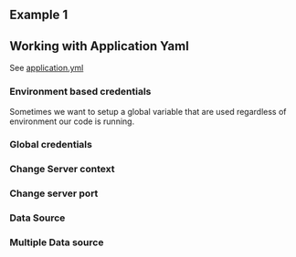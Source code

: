 ## Example 1

## Working with Application Yaml
See [application.yml](example1/grails-app/conf/application.yml)

### Environment based credentials
Sometimes we want to setup a global variable that are used regardless of environment our code is running. 

### Global credentials
### Change Server context 
### Change server port 
### Data Source 
### Multiple Data source 
